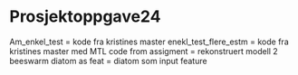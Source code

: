 # Prosjektoppgave24
Am_enkel_test = kode fra kristines master
enekl_test_flere_estm = kode fra kristines master med MTL
code from assigment = rekonstruert modell 2
beeswarm diatom as feat = diatom som input feature
